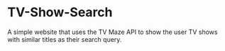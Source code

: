 # TV-Show-Search
 A simple website that uses the TV Maze API to show the user TV shows with similar titles as their search query.

